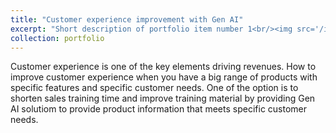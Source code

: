 ```yaml
---
title: "Customer experience improvement with Gen AI"
excerpt: "Short description of portfolio item number 1<br/><img src='/images/A3-DMAIC.png'>"
collection: portfolio
---
```


Customer experience is one of the key elements driving revenues. How to improve customer experience when you have a big range of products with specific features and specific customer needs. One of the option is to shorten sales training time and improve training material by providing Gen AI solutiom to provide product information that meets specific customer needs. 
